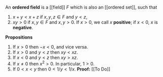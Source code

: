 An **ordered field** is a [[field]] $F$ which is also an [[ordered set]], such that
1. $x+y<x+z$ if $x,y,z\in F$ and $y<z$,
2. $xy>0$ if $x,y\in F$ and $x,y >0$.
If $x>0$, we call $x$ **positive**; if $x<0$, $x$ is **negative**.

**Propositions**
1. If $x>0$ then $-x<0$, and vice versa.
2. If $x>0$ and $y<z$ then $xy<xz$.
3. If $x<0$ and $y<z$ then $xy>xz$.
4. If $x\ne0$ then $x^2>0$. In particular, $1>0$.
5. If $0<x<y$ then $0<1/y<1/x$.
**Proof:** [[To Do]]